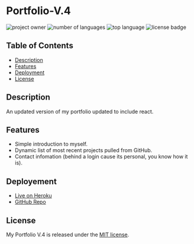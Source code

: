 # Portfolio-V.4

![project owner](https://img.shields.io/badge/owner-Connerjm-blueviolet)
![number of languages](https://img.shields.io/github/languages/count/connerjm/portfolio-v.4)
![top language](https://img.shields.io/github/languages/top/connerjm/portfolio-v.4)
![license badge](https://img.shields.io/github/license/connerjm/portfolio-v.4)

## Table of Contents

- [Description](#description)
- [Features](#features)
- [Deployment](#deployment)
- [License](#license)

## Description

An updated version of my portfolio updated to include react.

## Features

- Simple introduction to myself.
- Dynamic list of most recent projects pulled from GitHub.
- Contact infomation (behind a login cause its personal, you know how it is).

## Deployement

- [Live on Heroku](https://conners-portfolio-v4.herokuapp.com/)
- [GitHub Repo](https://github.com/Connerjm/Portfolio-V.4)

## License

My Portfolio V.4 is released under the [MIT license](https://www.opensource.org/licenses/mit).
